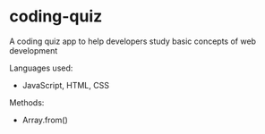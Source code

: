# coding-quiz
A coding quiz app to help developers study basic concepts of web development

Languages used:
- JavaScript, HTML, CSS

Methods:
- Array.from()
